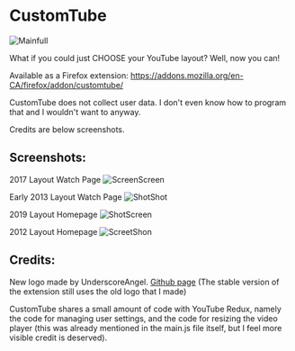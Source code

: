 # CustomTube

![Mainfull](https://github.com/lightbeam24/CustomTube/assets/105595945/e9e27f41-4587-4f4c-b505-525520a62e73)

What if you could just CHOOSE your YouTube layout? Well, now you can!

Available as a Firefox extension: https://addons.mozilla.org/en-CA/firefox/addon/customtube/

CustomTube does not collect user data. I don't even know how to program that and I wouldn't want to anyway.

Credits are below screenshots.

Screenshots:
-

2017 Layout Watch Page
![ScreenScreen](https://github.com/lightbeam24/customtube/assets/105595945/965b6933-a59c-425a-b784-cacecf9cee1c)

Early 2013 Layout Watch Page
![ShotShot](https://github.com/lightbeam24/customtube/assets/105595945/e77c54f5-ded7-4692-9431-84c8a5950e90)

2019 Layout Homepage
![ShotScreen](https://github.com/lightbeam24/customtube/assets/105595945/9dc693c5-3b1b-4b4e-a968-f1c5d6275eed)

2012 Layout Homepage
![ScreetShon](https://github.com/lightbeam24/customtube/assets/105595945/4332dd6b-0625-4ba7-a986-aa6e087842c8)

Credits:
-

New logo made by UnderscoreAngel. [Github page](https://github.com/UnderscoreAngel) (The stable version of the extension still uses the old logo that I made)

CustomTube shares a small amount of code with YouTube Redux, namely the code for managing user settings, and the code for resizing the video player (this was already mentioned in the main.js file itself, but I feel more visible credit is deserved).
